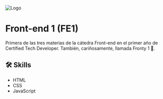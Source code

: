 ![Logo](https://qutjjulvzhxskizmzkqg.supabase.co/storage/v1/object/sign/images/CTD.png?token=eyJhbGciOiJIUzI1NiIsInR5cCI6IkpXVCJ9.eyJ1cmwiOiJpbWFnZXMvQ1RELnBuZyIsImlhdCI6MTcxMDU2NzMyMiwiZXhwIjoxNzczNjM5MzIyfQ.315Gtv4oMNaLC7PvAFJ0msm-Ejr-KY1Kjc3Bge471AA&t=2024-03-16T05%3A35%3A22.611Z)
# Front-end 1 (FE1)
Primera de las tres materias de la cátedra Front-end en el primer año de Certified Tech Developer. También, cariñosamente, llamada Fronty 1 💖.

## 🛠 Skills
- HTML
- CSS
- JavaScript
